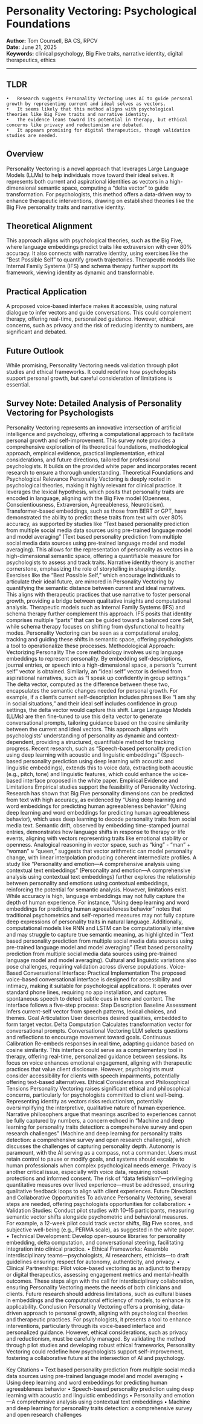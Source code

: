 # Personality Vectoring: Psychological Foundations

**Author:** Tom Counsell, BA CS, RPCV  
**Date:** June 21, 2025  
**Keywords:** clinical psychology, Big Five traits, narrative identity, digital therapeutics, ethics

---

## TLDR
	•	Research suggests Personality Vectoring uses AI to guide personal growth by representing current and ideal selves as vectors.
	•	It seems likely that this method aligns with psychological theories like Big Five traits and narrative identity.
	•	The evidence leans toward its potential in therapy, but ethical concerns like privacy and reductionism are debated.
	•	It appears promising for digital therapeutics, though validation studies are needed.

## Overview

Personality Vectoring is a novel approach that leverages Large Language Models (LLMs) to help individuals move toward their ideal selves. It represents both current and aspirational identities as vectors in a high-dimensional semantic space, computing a “delta vector” to guide transformation. For psychologists, this method offers a data-driven way to enhance therapeutic interventions, drawing on established theories like the Big Five personality traits and narrative identity.
## Theoretical Alignment

This approach aligns with psychological theories, such as the Big Five, where language embeddings predict traits like extraversion with over 80% accuracy. It also connects with narrative identity, using exercises like the “Best Possible Self” to quantify growth trajectories. Therapeutic models like Internal Family Systems (IFS) and schema therapy further support its framework, viewing identity as dynamic and transformable.
## Practical Application

A proposed voice-based interface makes it accessible, using natural dialogue to infer vectors and guide conversations. This could complement therapy, offering real-time, personalized guidance. However, ethical concerns, such as privacy and the risk of reducing identity to numbers, are significant and debated.
## Future Outlook

While promising, Personality Vectoring needs validation through pilot studies and ethical frameworks. It could redefine how psychologists support personal growth, but careful consideration of limitations is essential.

## Survey Note: Detailed Analysis of Personality Vectoring for Psychologists
Personality Vectoring represents an innovative intersection of artificial intelligence and psychology, offering a computational approach to facilitate personal growth and self-improvement. This survey note provides a comprehensive exploration of its theoretical foundations, methodological approach, empirical evidence, practical implementation, ethical considerations, and future directions, tailored for professional psychologists. It builds on the provided white paper and incorporates recent research to ensure a thorough understanding.
Theoretical Foundations and Psychological Relevance
Personality Vectoring is deeply rooted in psychological theories, making it highly relevant for clinical practice. It leverages the lexical hypothesis, which posits that personality traits are encoded in language, aligning with the Big Five model (Openness, Conscientiousness, Extraversion, Agreeableness, Neuroticism). Transformer-based embeddings, such as those from BERT or GPT, have demonstrated the ability to predict these traits from text with over 80% accuracy, as supported by studies like “Text based personality prediction from multiple social media data sources using pre-trained language model and model averaging” (Text based personality prediction from multiple social media data sources using pre-trained language model and model averaging). This allows for the representation of personality as vectors in a high-dimensional semantic space, offering a quantifiable measure for psychologists to assess and track traits.
Narrative identity theory is another cornerstone, emphasizing the role of storytelling in shaping identity. Exercises like the “Best Possible Self,” which encourage individuals to articulate their ideal future, are mirrored in Personality Vectoring by quantifying the semantic distance between current and ideal narratives. This aligns with therapeutic practices that use narrative to foster personal growth, providing a bridge between qualitative insights and computational analysis.
Therapeutic models such as Internal Family Systems (IFS) and schema therapy further complement this approach. IFS posits that identity comprises multiple “parts” that can be guided toward a balanced core Self, while schema therapy focuses on shifting from dysfunctional to healthy modes. Personality Vectoring can be seen as a computational analog, tracking and guiding these shifts in semantic space, offering psychologists a tool to operationalize these processes.
Methodological Approach: Vectorizing Personality
The core methodology involves using language embeddings to represent personality. By embedding self-descriptions, journal entries, or speech into a high-dimensional space, a person’s “current self” vector is obtained. Similarly, an “ideal self” vector is derived from aspirational narratives, such as “I speak up confidently in group settings.” The delta vector, computed as the difference between these two, encapsulates the semantic changes needed for personal growth.
For example, if a client’s current self-description includes phrases like “I am shy in social situations,” and their ideal self includes confidence in group settings, the delta vector would capture this shift. Large Language Models (LLMs) are then fine-tuned to use this delta vector to generate conversational prompts, tailoring guidance based on the cosine similarity between the current and ideal vectors. This approach aligns with psychologists’ understanding of personality as dynamic and context-dependent, providing a structured, quantifiable method for tracking progress.
Recent research, such as “Speech-based personality prediction using deep learning with acoustic and linguistic embeddings” (Speech-based personality prediction using deep learning with acoustic and linguistic embeddings), extends this to voice data, extracting both acoustic (e.g., pitch, tone) and linguistic features, which could enhance the voice-based interface proposed in the white paper.
Empirical Evidence and Limitations
Empirical studies support the feasibility of Personality Vectoring. Research has shown that Big Five personality dimensions can be predicted from text with high accuracy, as evidenced by “Using deep learning and word embeddings for predicting human agreeableness behavior” (Using deep learning and word embeddings for predicting human agreeableness behavior), which uses deep learning to decode personality traits from social media text. Semantic drift, observed by embedding time-stamped journal entries, demonstrates how language shifts in response to therapy or life events, aligning with vectors representing traits like emotional stability or openness.
Analogical reasoning in vector space, such as “king” - “man” + “woman” ≈ “queen,” suggests that vector arithmetic can model personality change, with linear interpolation producing coherent intermediate profiles. A study like “Personality and emotion—A comprehensive analysis using contextual text embeddings” (Personality and emotion—A comprehensive analysis using contextual text embeddings) further explores the relationship between personality and emotions using contextual embeddings, reinforcing the potential for semantic analysis.
However, limitations exist. While accuracy is high, language embeddings may not fully capture the depth of human experience. For instance, “Using deep learning and word embeddings for predicting human agreeableness behavior” notes that traditional psychometrics and self-reported measures may not fully capture deep expressions of personality traits in natural language. Additionally, computational models like RNN and LSTM can be computationally intensive and may struggle to capture true semantic meaning, as highlighted in “Text based personality prediction from multiple social media data sources using pre-trained language model and model averaging” (Text based personality prediction from multiple social media data sources using pre-trained language model and model averaging). Cultural and linguistic variations also pose challenges, requiring validation across diverse populations.
Voice-Based Conversational Interface: Practical Implementation
The proposed voice-based conversational interface is designed for accessibility and intimacy, making it suitable for psychological applications. It operates over standard phone lines, requiring no app installation, and captures spontaneous speech to detect subtle cues in tone and content. The interface follows a five-step process:
Step
Description
Baseline Assessment
Infers current-self vector from speech patterns, lexical choices, and themes.
Goal Articulation
User describes desired qualities, embedded to form target vector.
Delta Computation
Calculates transformation vector for conversational prompts.
Conversational Vectoring
LLM selects questions and reflections to encourage movement toward goals.
Continuous Calibration
Re-embeds responses in real time, adapting guidance based on cosine similarity.
This interface could serve as a complementary tool in therapy, offering real-time, personalized guidance between sessions. Its focus on voice enhances emotional engagement, aligning with therapeutic practices that value client disclosure. However, psychologists must consider accessibility for clients with speech impairments, potentially offering text-based alternatives.
Ethical Considerations and Philosophical Tensions
Personality Vectoring raises significant ethical and philosophical concerns, particularly for psychologists committed to client well-being. Representing identity as vectors risks reductionism, potentially oversimplifying the interpretive, qualitative nature of human experience. Narrative philosophers argue that meanings ascribed to experiences cannot be fully captured by numbers, a concern echoed in “Machine and deep learning for personality traits detection: a comprehensive survey and open research challenges” (Machine and deep learning for personality traits detection: a comprehensive survey and open research challenges), which discusses the challenges of capturing personality depth.
Autonomy is paramount, with the AI serving as a compass, not a commander. Users must retain control to pause or modify goals, and systems should escalate to human professionals when complex psychological needs emerge. Privacy is another critical issue, especially with voice data, requiring robust protections and informed consent. The risk of “data fetishism”—privileging quantitative measures over lived experience—must be addressed, ensuring qualitative feedback loops to align with client experiences.
Future Directions and Collaborative Opportunities
To advance Personality Vectoring, several steps are needed, offering psychologists opportunities for collaboration:
	•	Validation Studies: Conduct pilot studies with 10–15 participants, measuring semantic vector shifts alongside psychometric and behavioral measures. For example, a 12-week pilot could track vector shifts, Big Five scores, and subjective well-being (e.g., PERMA scale), as suggested in the white paper.
	•	Technical Development: Develop open-source libraries for personality embedding, delta computation, and conversational steering, facilitating integration into clinical practice.
	•	Ethical Frameworks: Assemble interdisciplinary teams—psychologists, AI researchers, ethicists—to draft guidelines ensuring respect for autonomy, authenticity, and privacy.
	•	Clinical Partnerships: Pilot voice-based vectoring as an adjunct to therapy or digital therapeutics, assessing engagement metrics and mental-health outcomes.
These steps align with the call for interdisciplinary collaboration, ensuring Personality Vectoring meets the needs of both clinicians and clients. Future research should address limitations, such as cultural biases in embeddings and the computational efficiency of models, to enhance its applicability.
Conclusion
Personality Vectoring offers a promising, data-driven approach to personal growth, aligning with psychological theories and therapeutic practices. For psychologists, it presents a tool to enhance interventions, particularly through its voice-based interface and personalized guidance. However, ethical considerations, such as privacy and reductionism, must be carefully managed. By validating the method through pilot studies and developing robust ethical frameworks, Personality Vectoring could redefine how psychologists support self-improvement, fostering a collaborative future at the intersection of AI and psychology.

Key Citations
	•	Text based personality prediction from multiple social media data sources using pre-trained language model and model averaging
	•	Using deep learning and word embeddings for predicting human agreeableness behavior
	•	Speech-based personality prediction using deep learning with acoustic and linguistic embeddings
	•	Personality and emotion—A comprehensive analysis using contextual text embeddings
	•	Machine and deep learning for personality traits detection: a comprehensive survey and open research challenges

